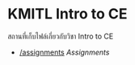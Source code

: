 # KMITL Intro to CE

สถานที่เก็บไฟล์เกี่ยวกับวิชา Intro to CE

- [/assignments](https://github.com/KornYellow/kmitl-intro-to-ce/tree/main/assignments) _Assignments_

